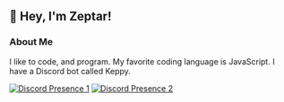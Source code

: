 ## 👋 Hey, I'm Zeptar!
### About Me

I like to code, and program. My favorite coding language is JavaScript.
I have a Discord bot called Keppy.

[![Discord Presence 1](https://lanyard.cnrad.dev/api/893211748767768606)](https://discord.com/users/893211748767768606)
[![Discord Presence 2](https://discord.c99.nl/widget/theme-3/893211748767768606.png)](https://discord.com/users/893211748767768606)

